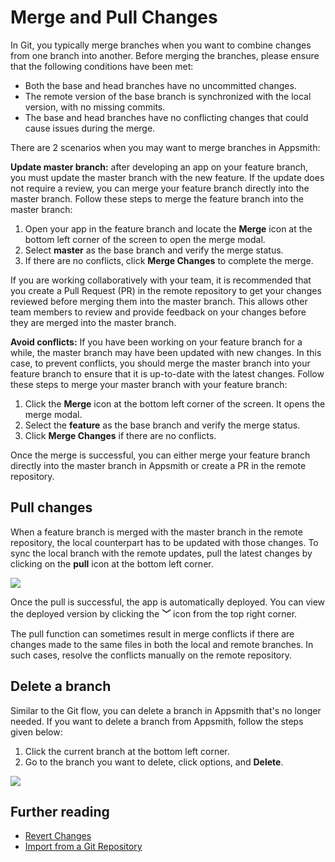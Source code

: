 # Merge and Pull Changes

In Git, you typically merge branches when you want to combine changes from one branch into another. Before merging the branches, please ensure that the following conditions have been met:

- Both the base and head branches have no uncommitted changes.
- The remote version of the base branch is synchronized with the local version, with no missing commits.
- The base and head branches have no conflicting changes that could cause issues during the merge.

There are 2 scenarios when you may want to merge branches in Appsmith:

**Update master branch:** after developing an app on your feature branch, you must update the master branch with the new feature. If the update does not require a review, you can merge your feature branch directly into the master branch. Follow these steps to merge the feature branch into the master branch:
1. Open your app in the feature branch and locate the **Merge** icon at the bottom left corner of the screen to open the merge modal.
2. Select **master** as the base branch and verify the merge status.
3. If there are no conflicts, click **Merge Changes** to complete the merge.

If you are working collaboratively with your team, it is recommended that you create a Pull Request (PR) in the remote repository to get your changes reviewed before merging them into the master branch. This allows other team members to review and provide feedback on your changes before they are merged into the master branch.

**Avoid conflicts:** If you have been working on your feature branch for a while, the master branch may have been updated with new changes. In this case, to prevent conflicts, you should merge the master branch into your feature branch to ensure that it is up-to-date with the latest changes. Follow these steps to merge your master branch with your feature branch:

1. Click the **Merge** icon at the bottom left corner of the screen. It opens the merge modal.
2. Select the **feature** as the base branch and verify the merge status.
3. Click **Merge Changes** if there are no conflicts.

Once the merge is successful, you can either merge your feature branch directly into the master branch in Appsmith or create a PR in the remote repository.

## Pull changes

When a feature branch is merged with the master branch in the remote repository, the local counterpart has to be updated with those changes. To sync the local branch with the remote updates, pull the latest changes by clicking on the **pull** icon at the bottom left corner. 

![](/img/pull_changes.gif)

Once the pull is successful, the app is automatically deployed. You can view the deployed version by clicking the **﹀** icon from the top right corner.

The pull function can sometimes result in merge conflicts if there are changes made to the same files in both the local and remote branches. In such cases, resolve the conflicts manually on the remote repository.


## Delete a branch

Similar to the Git flow, you can delete a branch in Appsmith that's no longer needed. If you want to delete a branch from Appsmith, follow the steps given below:

1. Click the current branch at the bottom left corner.
2. Go to the branch you want to delete, click options, and **Delete**.

![](/img/delete_branch.gif)

## Further reading

- [Revert Changes](/advanced-concepts/version-control-with-git/revert-changes)
- [Import from a Git Repository](/advanced-concepts/version-control-with-git/import-from-repository)